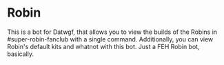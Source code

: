 # Robin

This is a bot for Datwgf, that allows you to view the builds of the Robins in #super-robin-fanclub with a single command. Additionally, you can view Robin's default kits and whatnot with this bot. Just a FEH Robin bot, basically.
